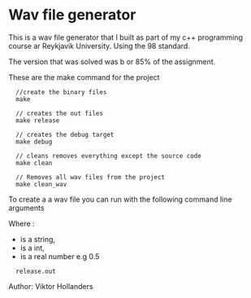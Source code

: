 # Wav file generator

This is a wav file generator that I built as part of my c++ programming course ar Reykjavik University. Using the 98 standard.

The version that was solved was b or 85% of the assignment.

These are the make command for the project
```
  //create the binary files
  make

  // creates the out files
  make release

  // creates the debug target
  make debug

  // cleans removes everything except the source code
  make clean

  // Removes all wav files from the project
  make clean_wav
```

To create a a wav file you can run with the following command line arguments <wave file name> <frequency> <duration>

Where :
  - <wave file name> is a string,
  - <frequency> is a int,
  - <duration> is a real number e.g 0.5

```
  release.out
```

Author: Viktor Hollanders